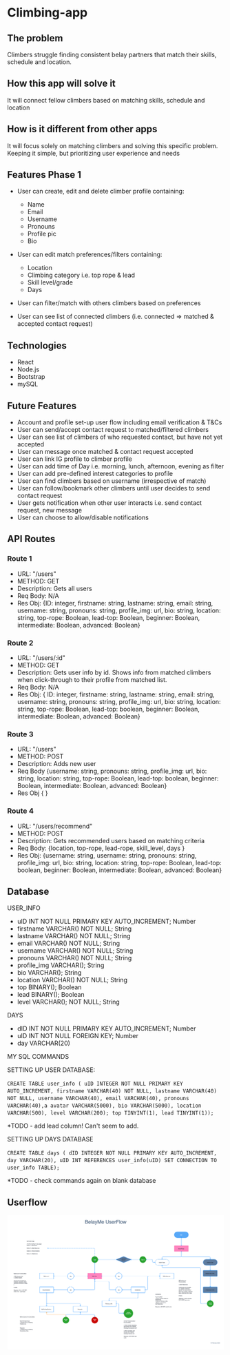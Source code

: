 # Climbing-app

## **The problem**

Climbers struggle finding consistent belay partners that match their skills, schedule and location.

## **How this app will solve it**

It will connect fellow climbers based on matching skills, schedule and location

## **How is it different from other apps**

It will focus solely on matching climbers and solving this specific problem. Keeping it simple, but prioritizing user experience and needs

## Features Phase 1

- User can create, edit and delete climber profile containing:

  - Name
  - Email
  - Username
  - Pronouns
  - Profile pic
  - Bio

- User can edit match preferences/filters containing:
  - Location
  - Climbing category i.e. top rope & lead
  - Skill level/grade
  - Days

- User can filter/match with others climbers based on preferences
- User can see list of connected climbers (i.e. connected => matched & accepted contact request)

## **Technologies**

- React
- Node.js
- Bootstrap
- mySQL

## **Future Features**

- Account and profile set-up user flow including email verification & T&Cs
- User can send/accept contact request to matched/filtered climbers
- User can see list of climbers of who requested contact, but have not yet accepted
- User can message once matched & contact request accepted
- User can link IG profile to climber profile
- User can add time of Day  i.e. morning, lunch, afternoon, evening as filter
- User can add pre-defined interest categories to profile
- User can find climbers based on username (irrespective of match)
- User can follow/bookmark other climbers until user decides to send contact request
- User gets notification when other user interacts i.e. send contact request, new message
- User can choose to allow/disable notifications

## API Routes

### Route 1

- URL: "/users"
- METHOD: GET
- Description: Gets all users
- Req Body: N/A
- Res Obj: {ID: integer, firstname: string, lastname: string, email: string,
username: string, pronouns: string, profile_img: url, bio: string, location: string, top-rope: Boolean, lead-top: Boolean, beginner: Boolean, intermediate: Boolean, advanced: Boolean}

### Route 2

- URL: "/users/:id"
- METHOD: GET
- Description: Gets user info by id. Shows info from matched climbers when click-through to their profile from matched list.
- Req Body: N/A
- Res Obj: { ID: integer, firstname: string, lastname: string, email: string,
username: string, pronouns: string, profile_img: url, bio: string,  location: string, top-rope: Boolean, lead-top: boolean, beginner: Boolean, intermediate: Boolean, advanced: Boolean}

### Route 3

- URL: "/users"
- METHOD: POST
- Description: Adds new user
- Req Body {username: string, pronouns: string, profile_img: url, bio: string,  location: string, top-rope: Boolean, lead-top: boolean, beginner: Boolean, intermediate: Boolean, advanced: Boolean}
- Res Obj {
}

### Route 4

- URL: "/users/recommend"
- METHOD: POST
- Description: Gets recommended users based on matching criteria
- Req Body: {location, top-rope, lead-rope, skill_level, days }
- Res Obj: {username: string, username: string, pronouns: string, profile_img: url, bio: string, location: string, top-rope: Boolean, lead-top: boolean, beginner: Boolean, intermediate: Boolean, advanced: Boolean}

## Database

USER_INFO

- uID INT NOT NULL PRIMARY KEY AUTO_INCREMENT; Number
- firstname VARCHAR() NOT NULL; String
- lastname VARCHAR() NOT NULL; String
- email VARCHAR() NOT NULL; String
- username VARCHAR() NOT NULL; String
- pronouns VARCHAR() NOT NULL; String
- profile_img VARCHAR(); String
- bio VARCHAR(); String
- location VARCHAR() NOT NULL; String
- top BINARY(); Boolean
- lead BINARY(); Boolean
- level VARCHAR(); NOT NULL; String

DAYS

- dID INT NOT NULL PRIMARY KEY AUTO_INCREMENT; Number
- uID INT NOT NULL FOREIGN KEY; Number
- day VARCHAR(20)

MY SQL COMMANDS

SETTING UP USER DATABASE:

`CREATE TABLE user_info (
uID INTEGER NOT NULL PRIMARY KEY AUTO_INCREMENT,
firstname VARCHAR(40) NOT NULL,
lastname VARCHAR(40) NOT NULL,
username VARCHAR(40),
email VARCHAR(40),
pronouns VARCHAR(40),a
avatar VARCHAR(5000),
bio VARCHAR(5000),
location VARCHAR(500),
level VARCHAR(200);
top TINYINT(1),
lead TINYINT(1));`

*TODO - add lead column! Can't seem to add.

SETTING UP DAYS DATABASE

`CREATE TABLE days (
dID INTEGER NOT NULL PRIMARY KEY AUTO_INCREMENT,
day VARCHAR(20),
uID INT REFERENCES user_info(uID)
SET CONNECTION TO user_info TABLE);`

*TODO - check commands again on blank database

## Userflow

![This is an image](/BelayMe%20UserFlow.png)
